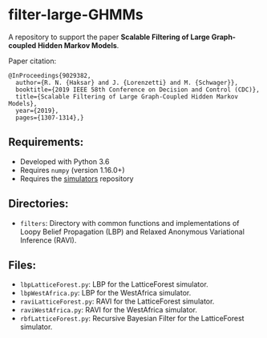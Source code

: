 # filter-large-GHMMs

A repository to support the paper **Scalable Filtering of Large Graph-coupled Hidden Markov Models**.

Paper citation:
```
@InProceedings{9029382,
  author={R. N. {Haksar} and J. {Lorenzetti} and M. {Schwager}},
  booktitle={2019 IEEE 58th Conference on Decision and Control (CDC)}, 
  title={Scalable Filtering of Large Graph-Coupled Hidden Markov Models}, 
  year={2019},
  pages={1307-1314},}
```

## Requirements:
- Developed with Python 3.6
- Requires `numpy` (version 1.16.0+)
- Requires the [simulators](https://github.com/rhaksar/simulators) repository

## Directories:
- `filters`: Directory with common functions and implementations of Loopy Belief Propagation (LBP) and Relaxed
  Anonymous Variational Inference (RAVI). 

## Files:
- `lbpLatticeForest.py`: LBP for the LatticeForest simulator.
- `lbpWestAfrica.py`: LBP for the WestAfrica simulator. 
- `raviLatticeForest.py`: RAVI for the LatticeForest simulator.
- `raviWestAfrica.py`: RAVI for the WestAfrica simulator. 
- `rbfLatticeForest.py`: Recursive Bayesian Filter for the LatticeForest simulator.
